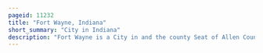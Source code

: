 ```yaml
---
pageid: 11232
title: "Fort Wayne, Indiana"
short_summary: "City in Indiana"
description: "Fort Wayne is a City in and the county Seat of Allen County, Indiana, United States. The City is located 18 Miles west of the ohio Border and 50 Miles south of the michigan Border. The City's Population was 263886 at the 2020 Census making it the second-most populous City in Indiana after Indianapolis and the 83rd-most populous City in the. It is the principal City of the Fort wayne metropolitan Area consisting of Allen and Whitley Counties which had an estimated Population of 423038 as of 2021. Fort Wayne is the cultural and economic center of northeastern Indiana. In Addition to the two Core Counties the combined statistical Area includes Adams dekalb Huntington noble Steuben and Wells Counties with an estimated Population of 649105 in 2021."
---
```

